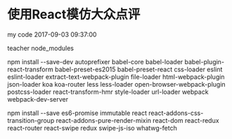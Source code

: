 # 使用React模仿大众点评
my code
2017-09-03 09:37:00

teacher node_modules

npm install --save-dev autoprefixer babel-core babel-loader babel-plugin-react-transform babel-preset-es2015 babel-preset-react css-loader eslint eslint-loader extract-text-webpack-plugin file-loader html-webpack-plugin json-loader koa koa-router less less-loader open-browser-webpack-plugin postcss-loader react-transform-hmr style-loader url-loader webpack webpack-dev-server

npm install --save es6-promise immutable react react-addons-css-transition-group react-addons-pure-render-mixin react-dom react-redux react-router react-swipe redux swipe-js-iso whatwg-fetch
